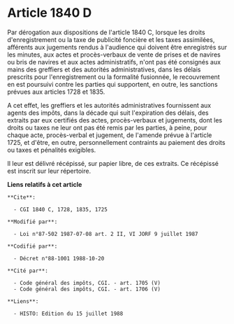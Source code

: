 # Article 1840 D

Par dérogation aux dispositions de l'article 1840 C, lorsque les droits d'enregistrement ou la taxe de publicité foncière et
les taxes assimilées, afférents aux jugements rendus à l'audience qui doivent être enregistrés sur les minutes, aux actes et
procès-verbaux de vente de prises et de navires ou bris de navires et aux actes administratifs, n'ont pas été consignés aux
mains des greffiers et des autorités administratives, dans les délais prescrits pour l'enregistrement ou la formalité
fusionnée, le recouvrement en est poursuivi contre les parties qui supportent, en outre, les sanctions prévues aux articles
1728 et 1835.

A cet effet, les greffiers et les autorités administratives fournissent aux agents des impôts, dans la décade qui suit
l'expiration des délais, des extraits par eux certifiés des actes, procès-verbaux et jugements, dont les droits ou taxes ne
leur ont pas été remis par les parties, à peine, pour chaque acte, procès-verbal et jugement, de l'amende prévue à l'article
1725, et d'être, en outre, personnellement contraints au paiement des droits ou taxes et pénalités exigibles.

Il leur est délivré récépissé, sur papier libre, de ces extraits. Ce récépissé est inscrit sur leur répertoire.

**Liens relatifs à cet article**

	**Cite**:

	  - CGI 1840 C, 1728, 1835, 1725

	**Modifié par**:

	  - Loi n°87-502 1987-07-08 art. 2 II, VI JORF 9 juillet 1987

	**Codifié par**:

	  - Décret n°88-1001 1988-10-20

	**Cité par**:

	  - Code général des impôts, CGI. - art. 1705 (V)
	  - Code général des impôts, CGI. - art. 1706 (V)

	**Liens**:

	  - HISTO: Edition du 15 juillet 1988
